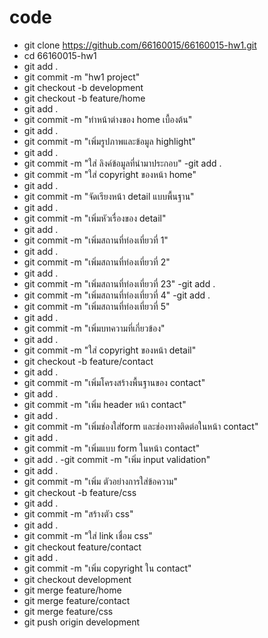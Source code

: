 # code
- git clone https://github.com/66160015/66160015-hw1.git
- cd 66160015-hw1
- git add .
- git commit -m "hw1 project" 
- git checkout -b development 
- git checkout -b feature/home   
- git add .
- git commit -m "ทำหน้าต่างของ home เบื้องต้น"
- git add .
- git commit -m "เพิ่มรูปภาพและข้อมูล highlight"
- git add .
- git commit -m "ใส่ ลิงค์ข้อมูลที่นำมาประกอบ"
-git add .
- git commit -m "ใส่ copyright ของหน้า home" 
- git add .
- git commit -m "จัดเรียงหน้า detail แบบพื้นฐาน"
- git add .
- git commit -m "เพิ่มหัวเรื่องของ detail"
- git add .
- git commit -m "เพิ่มสถานที่ท่องเที่ยวที่ 1"
- git add .
- git commit -m "เพิ่มสถานที่ท่องเที่ยวที่ 2"
- git add .
- git commit -m "เพิ่มสถานที่ท่องเที่ยวที่ 23"
-git add .
- git commit -m "เพิ่มสถานที่ท่องเที่ยวที่ 4"
-git add .
- git commit -m "เพิ่มสถานที่ท่องเที่ยวที่ 5"
- git add .
- git commit -m "เพิ่มบทความที่เกี่ยวข้อง"
- git add .
- git commit -m "ใส่ copyright ของหน้า detail"
- git checkout -b feature/contact
- git add .
- git commit -m "เพิ่มโครงสร้างพื้นฐานของ contact"
- git add .
- git commit -m "เพิ่ม header หน้า contact" 
- git add .
- git commit -m "เพิ่มช่องใส่form และช่องทางติดต่อในหน้า contact"
- git add .
- git commit -m "เพิ่มแบบ form ในหน้า contact"
- git add .
-git commit -m "เพิ่ม input validation"
- git add .
- git commit -m "เพิ่ม ตัวอย่างการใส่ข้อความ"
- git checkout -b feature/css
- git add .
- git commit -m "สร้างตัว css"
- git add .
- git commit -m "ใส่ link เชื่อม css"
- git checkout feature/contact
- git add .
- git commit -m "เพิ่ม copyright ใน contact"
- git checkout development
- git merge feature/home
- git merge feature/contact
- git merge feature/css
- git push origin development